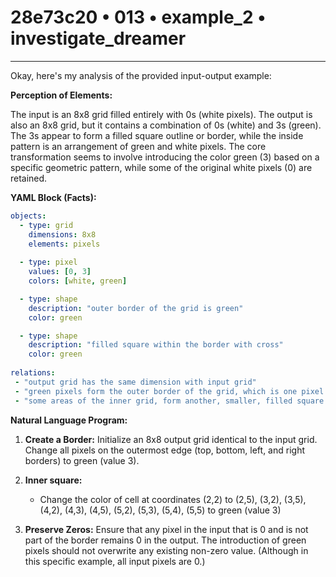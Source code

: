 # 28e73c20 • 013 • example_2 • investigate_dreamer

---
Okay, here's my analysis of the provided input-output example:

**Perception of Elements:**

The input is an 8x8 grid filled entirely with 0s (white pixels). The output is also an 8x8 grid, but it contains a combination of 0s (white) and 3s (green). The 3s appear to form a filled square outline or border, while the inside pattern is an arrangement of green and white pixels. The core transformation seems to involve introducing the color green (3) based on a specific geometric pattern, while some of the original white pixels (0) are retained.

**YAML Block (Facts):**



```yaml
objects:
  - type: grid
    dimensions: 8x8
    elements: pixels
    
  - type: pixel
    values: [0, 3]
    colors: [white, green]

  - type: shape
    description: "outer border of the grid is green"
    color: green

  - type: shape
    description: "filled square within the border with cross"
    color: green
    
relations:
 - "output grid has the same dimension with input grid"
 - "green pixels form the outer border of the grid, which is one pixel in thickness"
 - "some areas of the inner grid, form another, smaller, filled square with a cross-shape"
```



**Natural Language Program:**

1.  **Create a Border:** Initialize an 8x8 output grid identical to the input grid. Change all pixels on the outermost edge (top, bottom, left, and right borders) to green (value 3).

2.  **Inner square:**
    *   Change the color of cell at coordinates (2,2) to (2,5), (3,2), (3,5), (4,2), (4,3), (4,5), (5,2), (5,3), (5,4), (5,5) to green (value 3)

3.  **Preserve Zeros:** Ensure that any pixel in the input that is 0 and is not part of the border remains 0 in the output. The introduction of green pixels should not overwrite any existing non-zero value. (Although in this specific example, all input pixels are 0.)

